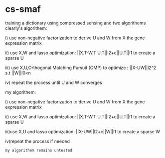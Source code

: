 # cs-smaf
training a dictionary using compressed sensing and two algorithems
clearly's algorithem:



i) use non-negative factorization to derive U and W  from X the gene expression matrix


ii) use X,W and lasso optimization: ||X.T-W.T U.T||l2+c||U.T||l1 to create a sparse U


iii) use X,U,Orthogonal Matching Pursuit (OMP) to optimize : ||X-UW||l2^2 s.t ||W||l0<n

                                                                                        
 iv) repeat the process until U and W converges
 
                                                                                        
  my algorithem:
                                                                                     
  i) use non-negative factorization to derive U and W  from X the gene expression matrix

                                                                                        
   ii) use X,W and lasso optimization: ||X.T-W.T U.T||l2+c||U.T||l1 to create a sparse U                                                                                        

                                                                                        
   iii)use X,U and lasso optimization: ||X-UW||l2+c||W||l1 to create a sparse W

                                                                                        
   iv)repeat the process if needed

                                                                                        
                                                                                        
    my algorithem remains untested 
                                                        
                                                                          
